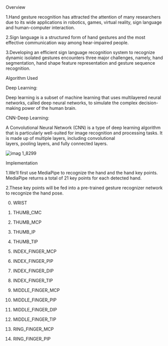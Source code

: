 Overview

  1.Hand gesture recognition has attracted the attention of many researchers due to its wide applications in robotics, games, virtual reality, sign language and human-computer interaction. 

  2.Sign language is a structured form of hand gestures and the most effective communication way among hear-impaired people.

  3.Developing an efficient sign language recognition system to recognize dynamic isolated gestures encounters three major challenges, namely, hand segmentation, hand shape feature representation and gesture sequence recognition.


Algorithm Used 

  Deep Learning:
    
   Deep learning is a subset of machine learning that uses multilayered neural networks, called deep neural networks, to simulate the complex decision-making power of the human brain.
    
  CNN-Deep Learning:

   A Convolutional Neural Network (CNN) is a type of deep learning algorithm that is particularly well-suited for image recognition and processing tasks. It is made up of multiple layers, including convolutional   
   layers, pooling layers, and fully connected layers.
   
   ![imag 1_8299](https://github.com/Sriharikj/Sign-Language-Recognition-using-ten-hand-gesture-signs-/assets/110553288/25e530e4-1fa3-4d47-8137-81835079db85)

Implementation

  1.We’ll first use MediaPipe to recognize the hand and the hand key points. MediaPipe returns a total of 21 key points for each detected hand.

  2.These key points will be fed into a pre-trained gesture recognizer network to recognize the hand pose.

  0. WRIST
  
  1. THUMB_CMC
  
  2. THUMB_MCP
  
  3. THUMB_IP
  
  4. THUMB_TIP
  
  5. INDEX_FINGER_MCP
  
  6. INDEX_FINGER_PIP
  
  7. INDEX_FINGER_DIP
  
  8. INDEX_FINGER_TIP
  
  9. MIDDLE_FINGER_MCP
  
  10. MIDDLE_FINGER_PIP
  
  11. MIDDLE_FINGER_DIP
  
  12. MIDDLE_FINGER_TIP
  
  13. RING_FINGER_MCP

14. RING_FINGER_PIP



